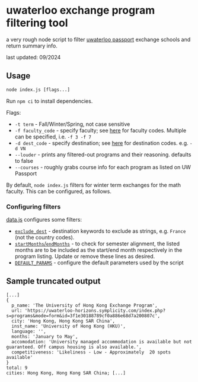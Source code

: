 # uwaterloo exchange program filtering tool

a very rough node script to filter [uwaterloo passport](https://uwaterloo-horizons.symplicity.com/) exchange schools and return summary info.

last updated: 09/2024

## Usage

```cmd
node index.js [flags...]
```

Run `npm ci` to install dependencies.

Flags:
- `-t term` - Fall/Winter/Spring, not case sensitive
- `-f faculty_code` - specify faculty; see [here](./data.js#L28-L34) for faculty codes. Multiple can be specified, i.e. `-f 3 -f 7`
- `-d dest_code` - specify destination; see [here](./data.js#L41-L75) for destination codes. e.g. `-d VN`
- `--louder` - prints any filtered-out programs and their reasoning. defaults to false
- `--courses` - roughly grabs course info for each program as listed on UW Passport

By default, `node index.js` filters for winter term exchanges for the math faculty.
This can be configured, as follows.

### Configuring filters

[data.js](./data.js) configures some filters:
- [`exclude_dest`](./data.js#L1) - destination keywords to exclude as strings, e.g. `France` (not the country codes).
- [`startMonths`/`endMonths`](./data.js#L15-L22) - to check for semester alignment, the listed months are to be included as the start/end month respectively in the program listing. Update or remove these lines as desired.
- [`DEFAULT_PARAMS`](./data.js#L3-L8) - configure the default parameters used by the script


## Sample truncated output
```
[...]
{
  p_name: 'The University of Hong Kong Exchange Program',
  url: 'https://uwaterloo-horizons.symplicity.com/index.php?s=programs&mode=form&id=3f1e30188789cf0a886e68d7a200807c',
  city: 'Hong Kong, Hong Kong SAR China',
  inst_name: 'University of Hong Kong (HKU)',
  language: '',
  months: 'January to May',
  accomodation: 'University managed accommodation is available but not guaranteed. Off campus housing is also available.',
  competitiveness: 'Likeliness - Low - Approximately  20 spots available'
}
total: 9
cities: Hong Kong, Hong Kong SAR China; [...]
```
